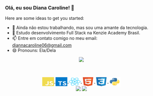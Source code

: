 ### Olá, eu sou Diana Caroline! 👋

Here are some ideas to get you started:

- 🔭 Ainda não estou trabalhando, mas sou uma amante da tecnologia.
- 🌱 Estudo desenvolvimento Full Stack na Kenzie Academy Brasil.
- 📫 Entre em contato comigo no meu email: diannacaroline06@gmail.com
- 😄 Pronouns: Ela/Dela

<div align="center">
  <a href="https://github.com/DianaCarolineCV">
  <img height="180em" src="https://github-readme-stats.vercel.app/api?username=DianaCarolineCV&show_icons=true&theme=dark&include_all_commits=true&count_private=true"/>
  
  ##
  
  <div style="display: inline_block"><br>
  <img align="center" alt="Rafa-Js" height="30" width="40" src="https://raw.githubusercontent.com/devicons/devicon/master/icons/javascript/javascript-plain.svg">
  <img align="center" alt="Rafa-Ts" height="30" width="40" src="https://raw.githubusercontent.com/devicons/devicon/master/icons/typescript/typescript-plain.svg">
  <img align="center" alt="Rafa-React" height="30" width="40" src="https://raw.githubusercontent.com/devicons/devicon/master/icons/react/react-original.svg">
  <img align="center" alt="Rafa-HTML" height="30" width="40" src="https://raw.githubusercontent.com/devicons/devicon/master/icons/html5/html5-original.svg">
  <img align="center" alt="Rafa-CSS" height="30" width="40" src="https://raw.githubusercontent.com/devicons/devicon/master/icons/css3/css3-original.svg">
  <img align="center" alt="Rafa-Python" height="30" width="40" src="https://raw.githubusercontent.com/devicons/devicon/master/icons/python/python-original.svg">
</div>
    
  <div> 
  <a href="https://www.linkedin.com/in/diana-caroline-317a91236/" target="_blank"><img src="https://img.shields.io/badge/-LinkedIn-%230077B5?style=for-the-badge&logo=linkedin&logoColor=white" target="_blank"></a> 
     <a href = "mailto:diannacaroline06@gmail.com"><img src="https://img.shields.io/badge/-Gmail-%23333?style=for-the-badge&logo=gmail&logoColor=white" target="_blank"></a>
 

